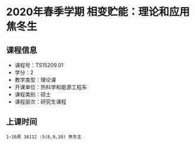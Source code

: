 # 2020年春季学期 相变贮能：理论和应用 焦冬生






## 课程信息

- 课程号：TS15209.01
- 学分：2
- 教学类型：理论课
- 开课单位：热科学和能源工程系
- 课程类别：硕士
- 课程层次：研究生课程

## 上课时间

```
1~16周 3A112 :5(8,9,10) 焦冬生
```

